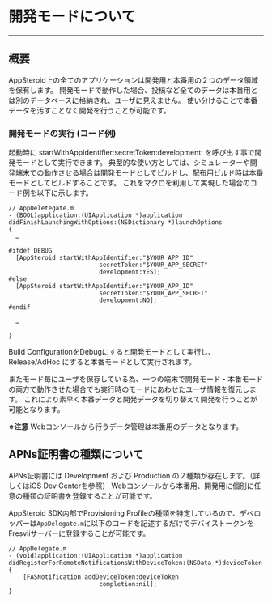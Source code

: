 # 開発モードについて

---

## <a name="Introduction"></a>概要
AppSteroid上の全てのアプリケーションは開発用と本番用の２つのデータ領域を保有します。
開発モードで動作した場合、投稿など全てのデータは本番用とは別のデータベースに格納され、ユーザに見えません。
使い分けることで本番データを汚すことなく開発を行うことが可能です。


### <a name="development_mode"></a>開発モードの実行 (コード例)

起動時に startWithAppIdentifier:secretToken:development: を呼び出す事で開発モードとして実行できます。
典型的な使い方としては、シミュレーターや開発端末での動作させる場合は開発モードとしてビルドし、配布用ビルド時は本番モードとしてビルドすることです。
これをマクロを利用して実現した場合のコード例を以下に示します。

```obj-c
// AppDeletegate.m
- (BOOL)application:(UIApplication *)application didFinishLaunchingWithOptions:(NSDictionary *)launchOptions
{
  …

#ifdef DEBUG
  [AppSteroid startWithAppIdentifier:"$YOUR_APP_ID"
                         secretToken:"$YOUR_APP_SECRET"
                         development:YES];
#else
  [AppSteroid startWithAppIdentifier:"$YOUR_APP_ID"
                         secretToken:"$YOUR_APP_SECRET"
                         development:NO];
#endif

  …

}

```

Build ConfigurationをDebugにすると開発モードとして実行し、Release/AdHoc にすると本番モードとして実行されます。

またモード毎にユーザを保存している為、一つの端末で開発モード・本番モードの両方で動作させた場合でも実行時のモードにあわせたユーザ情報を復元します。
これにより素早く本番データと開発データを切り替えて開発を行うことが可能となります。

**※注意** Webコンソールから行うデータ管理は本番用のデータとなります。


## APNs証明書の種類について

APNs証明書には Development および Production の２種類が存在します。（詳しくはiOS Dev Centerを参照）
Webコンソールから本番用、開発用に個別に任意の種類の証明書を登録することが可能です。  

AppSteroid SDK内部でProvisioning Profileの種類を特定しているので、デベロッパーは`AppDelegate.m`に以下のコードを記述するだけでデバイストークンをFresviiサーバーに登録することが可能です。

```obj-c
// AppDelegate.m
- (void)application:(UIApplication *)application
didRegisterForRemoteNotificationsWithDeviceToken:(NSData *)deviceToken
{
    [FASNotification addDeviceToken:deviceToken
                         completion:nil];
}

```

